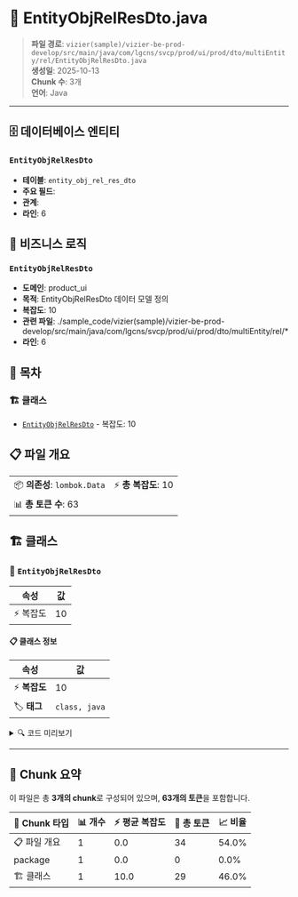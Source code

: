 # 📄 EntityObjRelResDto.java

> **파일 경로**: `vizier(sample)/vizier-be-prod-develop/src/main/java/com/lgcns/svcp/prod/ui/prod/dto/multiEntity/rel/EntityObjRelResDto.java`  
> **생성일**: 2025-10-13  
> **Chunk 수**: 3개  
> **언어**: Java
---


## 🗄️ 데이터베이스 엔티티

### `EntityObjRelResDto`
- **테이블**: `entity_obj_rel_res_dto`
- **주요 필드**: 
- **관계**: 
- **라인**: 6


## 💼 비즈니스 로직

### `EntityObjRelResDto`
- **도메인**: product_ui
- **목적**: EntityObjRelResDto 데이터 모델 정의
- **복잡도**: 10
- **관련 파일**: ./sample_code/vizier(sample)/vizier-be-prod-develop/src/main/java/com/lgcns/svcp/prod/ui/prod/dto/multiEntity/rel/*
- **라인**: 6


## 📑 목차

### 🏗️ 클래스
- [`EntityObjRelResDto`](#class-entityobjrelresdto) - 복잡도: 10

## 📋 파일 개요

| | |
|--|--|
| 📦 **의존성**: `lombok.Data` | ⚡ **총 복잡도**: 10 |
| 📊 **총 토큰 수**: 63 |  |



## 🏗️ 클래스

### <a id="class-entityobjrelresdto"></a>🎯 `EntityObjRelResDto`

| 속성 | 값 |
|------|----|
| ⚡ 복잡도 | 10 |



#### 📋 클래스 정보

| 속성 | 값 |
|------|----|
| ⚡ **복잡도** | 10 || 📍 **라인 범위** | 6-6 |
| 🏷️ **태그** | `class, java` |

<details>
<summary>🔍 코드 미리보기</summary>

```java
public class EntityObjRelResDto {
	private String objUuid;
	private String entityCode;
	private String validStartDtm;
	private String validEndDtm;
	private String entityName;
	private String entityTypeCode;
    private String itemValidStartDtm;
    private String itemValidEndDtm;
}...
```

**Chunk 정보**
- 🆔 **ID**: `06488060a7c1`
- 📍 **라인**: 6-6
- 📊 **토큰**: 29
- 🏷️ **태그**: `class, java`

</details>

---





## 🧩 Chunk 요약

이 파일은 총 **3개의 chunk**로 구성되어 있으며, **63개의 토큰**을 포함합니다.

| 🧩 Chunk 타입 | 📊 개수 | ⚡ 평균 복잡도 | 📝 총 토큰 | 📈 비율 |
|---------------|--------|-------------|----------|--------|
| 📋 파일 개요 | 1 | 0.0 | 34 | 54.0% |
| package | 1 | 0.0 | 0 | 0.0% |
| 🏗️ 클래스 | 1 | 10.0 | 29 | 46.0% |

